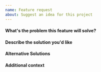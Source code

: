 ```yaml
---
name: Feature request
about: Suggest an idea for this project
---
```


#### What's the problem this feature will solve?

<!-- What are you trying to do, that you are unable to achieve with wreck as it currently stands? -->

#### Describe the solution you'd like

<!-- A clear and concise description of what you want to happen. -->

<!-- Provide examples of real-world use cases that this would enable and how it solves the problem described above. -->

#### Alternative Solutions

<!-- Have you tried to workaround the problem using wreck or other tools? Or a different approach to solving this issue? Please elaborate here. -->

#### Additional context

<!-- Add any other context, links, etc. about the feature here. -->
